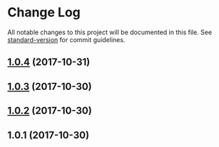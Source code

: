 # Change Log

All notable changes to this project will be documented in this file. See [standard-version](https://github.com/conventional-changelog/standard-version) for commit guidelines.

<a name="1.0.4"></a>
## [1.0.4](https://github.com/muka/raptor-broker/compare/v1.0.3...v1.0.4) (2017-10-31)



<a name="1.0.3"></a>
## [1.0.3](https://github.com/muka/raptor-broker/compare/v1.0.2...v1.0.3) (2017-10-30)



<a name="1.0.2"></a>
## [1.0.2](https://github.com/muka/raptor-broker/compare/v1.0.1...v1.0.2) (2017-10-30)



<a name="1.0.1"></a>
## 1.0.1 (2017-10-30)
